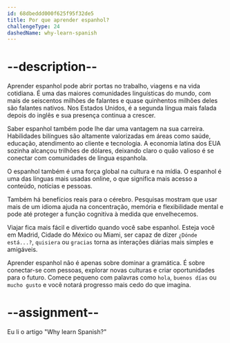 ```yaml
---
id: 68dbeddd000f625f95f32de5
title: Por que aprender espanhol?
challengeType: 24
dashedName: why-learn-spanish
---
```


# --description--

Aprender espanhol pode abrir portas no trabalho, viagens e na vida cotidiana. É uma das maiores comunidades linguísticas do mundo, com mais de seiscentos milhões de falantes e quase quinhentos milhões deles são falantes nativos. Nos Estados Unidos, é a segunda língua mais falada depois do inglês e sua presença continua a crescer.  

Saber espanhol também pode lhe dar uma vantagem na sua carreira. Habilidades bilíngues são altamente valorizadas em áreas como saúde, educação, atendimento ao cliente e tecnologia. A economia latina dos EUA sozinha alcançou trilhões de dólares, deixando claro o quão valioso é se conectar com comunidades de língua espanhola.  

O espanhol também é uma força global na cultura e na mídia. O espanhol é uma das línguas mais usadas online, o que significa mais acesso a conteúdo, notícias e pessoas.  

Também há benefícios reais para o cérebro. Pesquisas mostram que usar mais de um idioma ajuda na concentração, memória e flexibilidade mental e pode até proteger a função cognitiva à medida que envelhecemos.  

Viajar fica mais fácil e divertido quando você sabe espanhol. Esteja você em Madrid, Cidade do México ou Miami, ser capaz de dizer `¿Dónde está...?`, `quisiera` ou `gracias` torna as interações diárias mais simples e amigáveis.  

Aprender espanhol não é apenas sobre dominar a gramática. É sobre conectar-se com pessoas, explorar novas culturas e criar oportunidades para o futuro. Comece pequeno com palavras como `hola`, `buenos días` ou `mucho gusto` e você notará progresso mais cedo do que imagina.


# --assignment--

Eu li o artigo "Why learn Spanish?"
